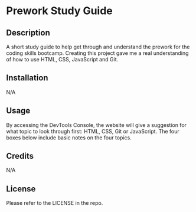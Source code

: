 # Prework Study Guide

## Description
A short study guide to help get through and understand the prework for the coding skills bootcamp. Creating this project gave me a real understanding of how to use HTML, CSS, JavaScript and Git.

## Installation

N/A

## Usage

By accessing the DevTools Console, the website will give a suggestion for what topic to look through first: HTML, CSS, Git or JavaScript. The four boxes below include basic notes on the four topics.

## Credits

N/A

## License

Please refer to the LICENSE in the repo.
